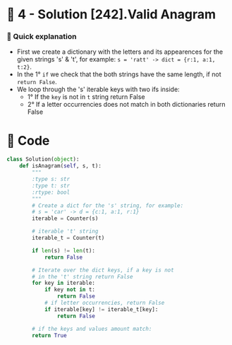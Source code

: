 # 💙 4 - Solution [242].Valid Anagram

### 📝 Quick explanation
- First we create a dictionary with the letters and its appearences for the given strings 's' & 't', for example: `s = 'ratt' -> dict = {r:1, a:1, t:2}`.
- In the 1° `if` we check that the both strings have the same length, if not `return False`.
- We loop through the 's' iterable keys with two ifs inside:
    - 1° If the `key` is not in `t` string return False
    - 2° If a letter occurrencies does not match in both dictionaries return False

# 💙 Code
```python
class Solution(object):
    def isAnagram(self, s, t):
        """
        :type s: str
        :type t: str
        :rtype: bool
        """
        # Create a dict for the 's' string, for example:
        # s = 'car' -> d = {c:1, a:1, r:1}
        iterable = Counter(s)

        # iterable 't' string
        iterable_t = Counter(t)

        if len(s) != len(t):
            return False

        # Iterate over the dict keys, if a key is not 
        # in the 't' string return False
        for key in iterable:
            if key not in t:
                return False
            # if letter occurrencies, return False
            if iterable[key] != iterable_t[key]:
                return False

        # if the keys and values amount match:
        return True        
```